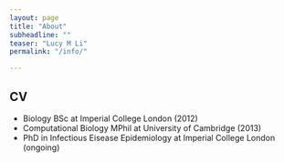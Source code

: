 ```yaml
---
layout: page
title: "About"
subheadline: ""
teaser: "Lucy M Li"
permalink: "/info/"

---
```




## CV

* Biology BSc at Imperial College London (2012)
* Computational Biology MPhil at University of Cambridge (2013)
* PhD in Infectious Eisease Epidemiology at Imperial College London (ongoing)